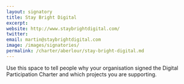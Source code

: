 ```yaml
---
layout: signatory
title: Stay Bright Digital
excerpt: 
website: http://www.staybrightdigital.com/
twitter: 
email: martin@staybrightdigital.com
image: /images/signatories/
permalink: /charter/aberlour/stay-bright-digital.md
---
```


Use this space to tell people why your organisation signed the Digital Participation Charter and which projects you are supporting.
